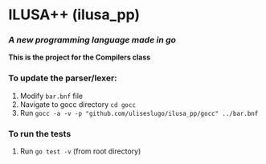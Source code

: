 # ILUSA++ (ilusa_pp)

### _A new programming language made in go_

**This is the project for the Compilers class**

### To update the parser/lexer:

1. Modify `bar.bnf` file
2. Navigate to gocc directory `cd gocc`
3. Run `gocc -a -v -p "github.com/uliseslugo/ilusa_pp/gocc" ../bar.bnf`

### To run the tests

1. Run `go test -v` (from root directory)
